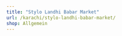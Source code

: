 ```yaml
---
title: "Stylo Landhi Babar Market"
url: /karachi/stylo-landhi-babar-market/
shop: Allgemein
---
```

